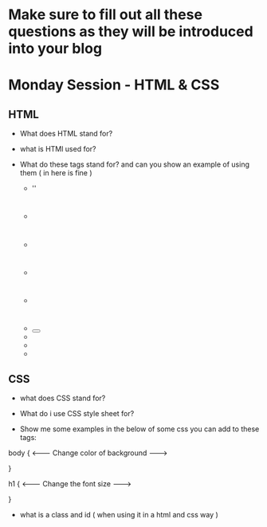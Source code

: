 # Make sure to fill out all these questions as they will be introduced into your blog


# Monday Session - HTML & CSS
## HTML
- What does HTML stand for?

- what is HTMl used for?

- What do these tags stand for? and can you show an example of using them ( in here is fine )
  - '<a></a>'
  - <h1></h1>
  - <h2></h2>
  - <p></p>
  - <div></div>
  - <button></button>
  - <link rel="stylesheet" href="index.css">
  - <head></head>
  - <body></body>



## CSS
- what does CSS stand for?

- What do i use CSS style sheet for?

- Show me some examples in the below of some css you can add to these tags:

body {
  <--- Change color of background --->

}


h1 {
  <--- Change the font size --->

}


- what is a class and id ( when using it in a html and css way )

